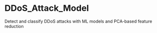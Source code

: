 # DDoS_Attack_Model
Detect and classify DDoS attacks with ML models and PCA-based feature reduction
